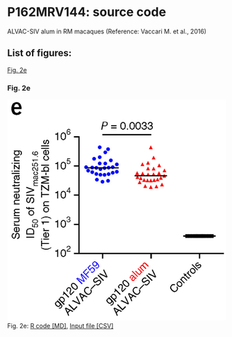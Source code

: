 # P162MRV144: source code
ALVAC-SIV alum in RM macaques (Reference: Vaccari M. et al., 2016)

## List of figures:
[Fig. 2e](#fig-2e)  

### Fig. 2e
![Fig. 2e](figure/VaccariM_2016_NatMed.Fig2e.png)  
Fig. 2e: [R code [MD]](code/20200418_P162.Fig2e.code.md), [Input file [CSV]](input/20200418_P162.Fig2e.input.csv)  
